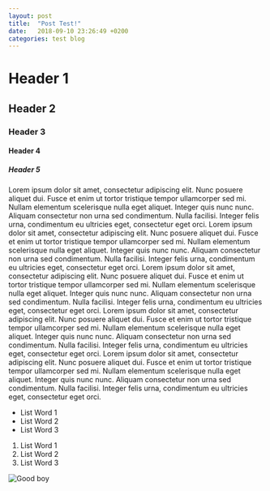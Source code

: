 ```yaml
---
layout: post
title:  "Post Test!"
date:   2018-09-10 23:26:49 +0200
categories: test blog
---
```


# Header 1

## Header 2

### Header 3

#### Header 4

##### Header 5

Lorem ipsum dolor sit amet, consectetur adipiscing elit. Nunc posuere aliquet dui. Fusce et enim ut tortor tristique tempor ullamcorper sed mi. Nullam elementum scelerisque nulla eget aliquet. Integer quis nunc nunc. Aliquam consectetur non urna sed condimentum. Nulla facilisi. Integer felis urna, condimentum eu ultricies eget, consectetur eget orci.
Lorem ipsum dolor sit amet, consectetur adipiscing elit. Nunc posuere aliquet dui. Fusce et enim ut tortor tristique tempor ullamcorper sed mi. Nullam elementum scelerisque nulla eget aliquet. Integer quis nunc nunc. Aliquam consectetur non urna sed condimentum. Nulla facilisi. Integer felis urna, condimentum eu ultricies eget, consectetur eget orci.
Lorem ipsum dolor sit amet, consectetur adipiscing elit. Nunc posuere aliquet dui. Fusce et enim ut tortor tristique tempor ullamcorper sed mi. Nullam elementum scelerisque nulla eget aliquet. Integer quis nunc nunc. Aliquam consectetur non urna sed condimentum. Nulla facilisi. Integer felis urna, condimentum eu ultricies eget, consectetur eget orci.
Lorem ipsum dolor sit amet, consectetur adipiscing elit. Nunc posuere aliquet dui. Fusce et enim ut tortor tristique tempor ullamcorper sed mi. Nullam elementum scelerisque nulla eget aliquet. Integer quis nunc nunc. Aliquam consectetur non urna sed condimentum. Nulla facilisi. Integer felis urna, condimentum eu ultricies eget, consectetur eget orci.
Lorem ipsum dolor sit amet, consectetur adipiscing elit. Nunc posuere aliquet dui. Fusce et enim ut tortor tristique tempor ullamcorper sed mi. Nullam elementum scelerisque nulla eget aliquet. Integer quis nunc nunc. Aliquam consectetur non urna sed condimentum. Nulla facilisi. Integer felis urna, condimentum eu ultricies eget, consectetur eget orci.

- List Word 1
- List Word 2
- List Word 3

1. List Word 1
1. List Word 2
1. List Word 3

![Good boy](https://i.kym-cdn.com/entries/icons/facebook/000/010/346/gdggfjjgfjgfgg.jpg)